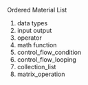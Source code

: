 Ordered Material List
1. data types
2. input output
3. operator
4. math function
5. control_flow_condition
6. control_flow_looping
7. collection_list
8. matrix_operation